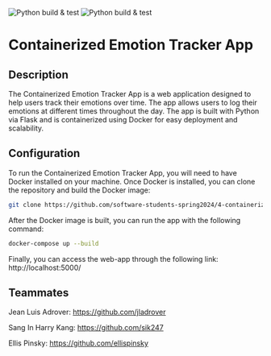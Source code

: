 ![Python build & test](https://github.com/software-students-spring2024/4-containerized-app-exercise-team-ejent/actions/workflows/ml.yml/badge.svg)
![Python build & test](https://github.com/software-students-spring2024/4-containerized-app-exercise-team-ejent/actions/workflows/main.yml/badge.svg)

# Containerized Emotion Tracker App

## Description 

The Containerized Emotion Tracker App is a web application designed to help users track their emotions over time. The app allows users to log their emotions at different times throughout the day. The app is built with Python via Flask and is containerized using Docker for easy deployment and scalability.

## Configuration

To run the Containerized Emotion Tracker App, you will need to have Docker installed on your machine. Once Docker is installed, you can clone the repository and build the Docker image:

```bash
git clone https://github.com/software-students-spring2024/4-containerized-app-exercise-team-ejent.git
```

After the Docker image is built, you can run the app with the following command:


```bash
docker-compose up --build
```

Finally, you can access the web-app through the following link:
http://localhost:5000/

## Teammates
Jean Luis Adrover: https://github.com/jladrover

Sang In Harry Kang: https://github.com/sik247

Ellis Pinsky: https://github.com/ellispinsky

